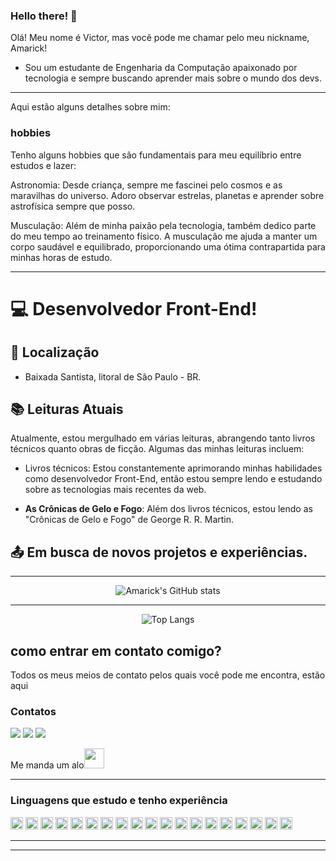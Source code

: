 

### Hello there! 👋

Olá! Meu nome é Victor, mas você pode me chamar pelo meu nickname, Amarick!
- Sou um estudante de Engenharia da Computação apaixonado por tecnologia e sempre buscando aprender mais sobre o mundo dos devs.
----------------------------------------------------------------------------------
Aqui estão alguns detalhes sobre mim:

### hobbies
Tenho alguns hobbies que são fundamentais para meu equilíbrio entre estudos e lazer:

Astronomia: Desde criança, sempre me fascinei pelo cosmos e as maravilhas do universo. Adoro observar estrelas, planetas e aprender sobre astrofísica sempre que posso.

Musculação: Além de minha paixão pela tecnologia, também dedico parte do meu tempo ao treinamento físico. A musculação me ajuda a manter um corpo saudável e equilibrado, proporcionando uma ótima contrapartida para minhas horas de estudo.
  
----------------------------------------------------------------------------------

# :computer: Desenvolvedor Front-End!

## :house_with_garden: Localização

- Baixada Santista, litoral de São Paulo - BR.

## :books: Leituras Atuais

Atualmente, estou mergulhado em várias leituras, abrangendo tanto livros técnicos quanto obras de ficção. Algumas das minhas leituras incluem:

- Livros técnicos: Estou constantemente aprimorando minhas habilidades como desenvolvedor Front-End, então estou sempre lendo e estudando sobre as tecnologias mais recentes da web.

- **As Crônicas de Gelo e Fogo**: Além dos livros técnicos, estou lendo as "Crônicas de Gelo e Fogo" de George R. R. Martin.

## :outbox_tray: Em busca de novos projetos e experiências.
 ----------------------------------------------------------------------------------
<div align="center">

  ![Amarick's GitHub stats](https://github-readme-stats.vercel.app/api?username=Amarick&show&hide=stars,prs&count_private=true_icons=true&theme=radical&count_private=true)

  ----------------------------------------------------------------------------------

  ![Top Langs](https://github-readme-stats-git-masterrstaa-rickstaa.vercel.app/api/top-langs/?username=Amarick&bg_color=000&border_color=30A3DC&title_color=E94D5F&text_color=FFF)

</div>

## como entrar em contato comigo?
<P>Todos os meus meios de contato pelos quais você pode me encontra, estão aqui</P>

 ### Contatos 
<div>
<a href = "mailto:victorflamaro@gmail.com"><img src="https://img.shields.io/badge/Gmail-D14836?style=for-the-badge&logo=gmail&logoColor=white" target="_blank"></a>
<a href="https://www.linkedin.com/in/victor-amaro-85b72b200/" target="_blank"><img src="https://img.shields.io/badge/-LinkedIn-%230077B5?style=for-the-badge&logo=linkedin&logoColor=white" target="_blank"></a>   
<a href="https://discordapp.com/users/728912729154387998" target="_blank">
  <img src="https://img.shields.io/badge/Discord-7289DA?style=for-the-badge&logo=discord&logoColor=white" target="_blank">
</a>
<p>Me manda um alo<img src="https://github.com/TheDudeThatCode/TheDudeThatCode/blob/master/Assets/Handshake.gif" height="32px"></P>



----------------------------------------------------------------------------------
### Linguagens que estudo e tenho experiência

<code><img height="20" src="https://img.shields.io/badge/Java-ED8B00?style=for-the-badge&logo=java&logoColor=white"></code>
<code><img height="20" src="https://img.shields.io/badge/Git-F05032?style=for-the-badge&logo=git&logoColor=white"></code>
<code><img height="20" src="https://img.shields.io/badge/JavaScript-323330?style=for-the-badge&logo=javascript&logoColor=F7DF1E"></code>
<code><img height="20" src="https://img.shields.io/badge/TypeScript-007ACC?style=for-the-badge&logo=typescript&logoColor=white"></code>
<code><img height="20" src="https://img.shields.io/badge/C%23-239120?style=for-the-badge&logo=c-sharp&logoColor=white"></code>
<code><img height="20" src="https://img.shields.io/badge/Python-3776AB?style=for-the-badge&logo=python&logoColor=white"></code>
<code><img height="20" src="https://img.shields.io/badge/HTML5-E34F26?style=for-the-badge&logo=html5&logoColor=white"></code>
<code><img height="20" src="https://img.shields.io/badge/CSS-239120?&style=for-the-badge&logo=css3&logoColor=white"></code>
<code><img height="20" src="https://img.shields.io/badge/JavaScript-F7DF1E?style=for-the-badge&logo=javascript&logoColor=black"></code>
<code><img height="20" src="https://img.shields.io/badge/Node.js-43853D?style=for-the-badge&logo=node.js&logoColor=white"></code>
<code><img height="20" src="https://img.shields.io/badge/JavaScript-323330?style=for-the-badge&logo=javascript&logoColor=F7DF1E"></code>
<code><img height="20" src="https://img.shields.io/badge/TypeScript-007ACC?style=for-the-badge&logo=typescript&logoColor=white"></code>
<code><img height="20" src="https://img.shields.io/badge/Sass-CC6699?style=for-the-badge&logo=sass&logoColor=white"></code>
<code><img height="20" src="https://img.shields.io/badge/Python-14354C?style=for-the-badge&logo=python&logoColor=white"></code>
<code><img height="20" src="https://img.shields.io/badge/C-00599C?style=for-the-badge&logo=c&logoColor=white"></code>
<code><img height="20" src="https://img.shields.io/badge/PHP-777BB4?style=for-the-badge&logo=php&logoColor=white"></code>
<code><img height="20" src="https://img.shields.io/badge/React-20232A?style=for-the-badge&logo=react&logoColor=61DAFB"></code>
<code><img height="20" src="https://img.shields.io/badge/React_Native-20232A?style=for-the-badge&logo=react&logoColor=61DAFB"></code>
<code><img height="20" src="https://img.shields.io/badge/Vue.js-35495E?style=for-the-badge&logo=vue.js&logoColor=4FC08D"></code>

----------------------------------------------------------------------------------


----------------------------------------------------------------------------------




